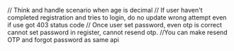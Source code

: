 
// Think and handle scenario when age is decimal
// If user haven't completed registration and tries to login, do no update wrong attempt even if use got 403 status code
// Once user set password, even otp is correct cannot set password in register, cannot resend otp.
//You can make resend OTP and forgot password as same api